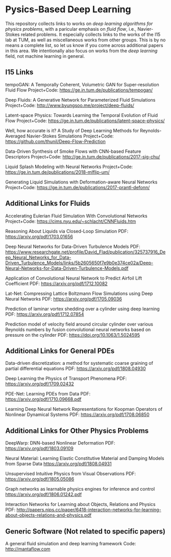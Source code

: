 # Pysics-Based Deep Learning

This repository collects links to works on _deep learning algorithms for physics
problems_, with a paricular emphasis on _fluid flow_, i.e., Navier-Stokes related
problems. It especially collects links to the works of the I15 lab at TUM, as
well as miscellaneous works from other groups. This is by no means a complete
list, so let us know if you come across additional papers in this area. We
intentionally also focus on works from the _deep learning_ field, not machine
learning in general.

## I15 Links

tempoGAN: A Temporally Coherent, Volumetric GAN for Super-resolution Fluid Flow
Project+Code: <https://ge.in.tum.de/publications/tempogan/>

Deep Fluids: A Generative Network for Parameterized Fluid Simulations
Project+Code: <http://www.byungsoo.me/project/deep-fluids/>

Latent-space Physics: Towards Learning the Temporal Evolution of Fluid Flow
Project+Code: <https://ge.in.tum.de/publications/latent-space-physics/>

Well, how accurate is it? A Study of Deep Learning Methods for Reynolds-Averaged Navier-Stokes Simulations
Project+Code: <https://github.com/thunil/Deep-Flow-Prediction>

Data-Driven Synthesis of Smoke Flows with CNN-based Feature Descriptors
Project+Code: <http://ge.in.tum.de/publications/2017-sig-chu/>

Liquid Splash Modeling with Neural Networks
Project+Code: <https://ge.in.tum.de/publications/2018-mlflip-um/>

Generating Liquid Simulations with Deformation-aware Neural Networks
Project+Code: <https://ge.in.tum.de/publications/2017-prantl-defonn/>

## Additional Links for Fluids

Accelerating Eulerian Fluid Simulation With Convolutional Networks
Project+Code: <https://cims.nyu.edu/~schlacht/CNNFluids.htm>

Reasoning About Liquids via Closed-Loop Simulation
PDF: <https://arxiv.org/pdf/1703.01656>

Deep Neural Networks for Data-Driven Turbulence Models
PDF: <https://www.researchgate.net/profile/David_Flad/publication/325737916_Deep_Neural_Networks_for_Data-Driven_Turbulence_Models/links/5b2605650f7e9b0e374ce02a/Deep-Neural-Networks-for-Data-Driven-Turbulence-Models.pdf>

Application of Convolutional Neural Network to Predict Airfoil Lift Coefficient
PDF: <https://arxiv.org/pdf/1712.10082>

Lat-Net: Compressing Lattice Boltzmann Flow Simulations using Deep Neural Networks
PDF: <https://arxiv.org/pdf/1705.09036>

Prediction of laminar vortex shedding over a cylinder using deep learning
PDF: <https://arxiv.org/pdf/1712.07854>

Prediction model of velocity field around circular cylinder over various Reynolds numbers by fusion convolutional neural networks based on pressure on the cylinder
PDF: <https://doi.org/10.1063/1.5024595>

## Additional Links for General PDEs

Data-driven discretization: a method for systematic coarse graining of partial differential equations
PDF: <https://arxiv.org/pdf/1808.04930>

Deep Learning the Physics of Transport Phenomena
PDF: <https://arxiv.org/pdf/1709.02432>

PDE-Net: Learning PDEs from Data
PDF: <https://arxiv.org/pdf/1710.09668.pdf>

Learning Deep Neural Network Representations for Koopman Operators of Nonlinear Dynamical Systems
PDF: <https://arxiv.org/pdf/1708.06850>

## Additional Links for Other Physics Problems

DeepWarp: DNN-based Nonlinear Deformation
PDF: <https://arxiv.org/pdf/1803.09109>

Neural Material: Learning Elastic Constitutive Material and Damping Models from Sparse Data
<https://arxiv.org/pdf/1808.04931>

Unsupervised Intuitive Physics from Visual Observations
PDF: <https://arxiv.org/pdf/1805.05086>

Graph networks as learnable physics engines for inference and control
<https://arxiv.org/pdf/1806.01242.pdf>

Interaction Networks for Learning about Objects, Relations and Physics
PDF: <http://papers.nips.cc/paper/6418-interaction-networks-for-learning-about-objects-relations-and-physics.pdf>

## Generic Software (Not related to specific papers)

A general fluid simulation and deep learning framework
Code: <http://mantaflow.com>
 
